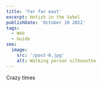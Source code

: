```yaml
---
title: 'Far far east'
excerpt: Hotish in the Sahel
publishDate: 'October 10 2022'
tags:
  - Web
  - Guide
seo:
  image:
    src: '/post-6.jpg'
    alt: Walking person silhouette
---
```


Crazy times